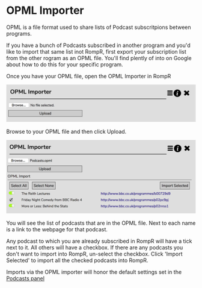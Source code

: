 # OPML Importer

OPML is a file format used to share lists of Podcast subscritpions between programs.

If you have a bunch of Podcasts subscribed in another program and you'd like to import that same list inot RompR, first export your subscription list from the other rogram as an OPML file. You'll find plently of into on Google about how to do this for your specific program.

Once you have your OPML file, open the OPML Importer in RompR

![](images/opmlimporter1.png)

Browse to your OPML file and then click Upload.

![](images/opmlimporter2.png)

You will see the list of podcasts that are in the OPML file. Next to each name is a link to the webpage for that podcast.

Any podcast to which you are already subscribed in RompR will have a tick next to it. All others will have a checkbox. If there are any podcasts you don't want to import into RompR, un-select the checkbox. Click 'Import Selected' to import all the checked podcasts into RompR.

Imports via the OPML importer will honor the default settings set in the [Podcasts panel](/RompR/Podcasts.md)
